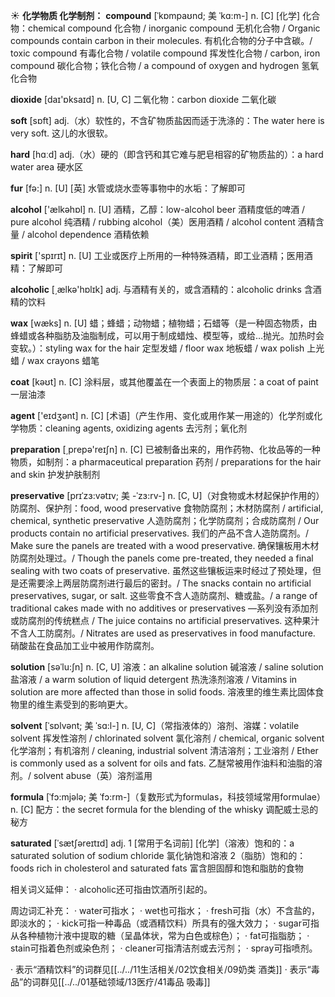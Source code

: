 ☀ <span class="category">**化学物质 化学制剂：**</span>
<span class="vocabulary">**compound**</span> [ˈkɒmpaʊnd; 美 ˈkɑ:m-]
<span class="definition">n. [C] [化学] 化合物：</span>chemical compound 化合物 / inorganic compound 无机化合物 / Organic compounds contain carbon in their molecules. 有机化合物的分子中含碳。/ toxic compound 有毒化合物 / volatile compound 挥发性化合物 / carbon, iron compound 碳化合物；铁化合物 / a compound of oxygen and hydrogen 氢氧化合物

<span class="vocabulary">**dioxide**</span> [daɪ'ɒksaɪd] 
<span class="definition">n. [U, C] 二氧化物：</span>carbon dioxide 二氧化碳

<span class="vocabulary">**soft**</span> [sɒft] 
<span class="definition">adj.（水）软性的，不含矿物质盐因而适于洗涤的：</span>The water here is very soft. 这儿的水很软。

<span class="vocabulary">**hard**</span> [hɑːd] 
<span class="definition">adj.（水）硬的（即含钙和其它难与肥皂相容的矿物质盐的）：</span>a hard water area 硬水区

<span class="vocabulary">**fur**</span> [fə:] 
<span class="definition">n. [U] [英] 水管或烧水壶等事物中的水垢：</span>了解即可

<span class="vocabulary">**alcohol**</span> ['ælkəhɒl] 
<span class="definition">n. [U] 酒精，乙醇：</span>low-alcohol beer 酒精度低的啤酒 / pure alcohol 纯酒精 / rubbing alcohol（美）医用酒精 / alcohol content 酒精含量 / alcohol dependence 酒精依赖

<span class="vocabulary">**spirit**</span> ['spɪrɪt] 
<span class="definition">n. [U] 工业或医疗上所用的一种特殊酒精，即工业酒精；医用酒精：</span>了解即可

<span class="vocabulary">**alcoholic**</span> [͵ælkə'hɒlɪk] 
<span class="definition">adj. 与酒精有关的，或含酒精的：</span>alcoholic drinks 含酒精的饮料

<span class="vocabulary">**wax**</span> [wæks] 
<span class="definition">n. [U] 蜡；蜂蜡；动物蜡；植物蜡；石蜡等（是一种固态物质，由蜂蜡或各种脂肪及油脂制成，可以用于制成蜡烛、模型等，或给…抛光。加热时会变软。）：</span>styling wax for the hair 定型发蜡 / floor wax 地板蜡 / wax polish 上光蜡 / wax crayons 蜡笔

<span class="vocabulary">**coat**</span> [kəʊt] 
<span class="definition">n. [C] 涂料层，或其他覆盖在一个表面上的物质层：</span>a coat of paint 一层油漆

<span class="vocabulary">**agent**</span> ['eɪdӡənt] 
<span class="definition">n. [C] [术语]（产生作用、变化或用作某一用途的）化学剂或化学物质：</span>cleaning agents, oxidizing agents 去污剂；氧化剂

<span class="vocabulary">**preparation**</span> [͵prepə'reɪʃn] 
<span class="definition">n. [C] 已被制备出来的，用作药物、化妆品等的一种物质，如制剂：</span>a pharmaceutical preparation 药剂 / preparations for the hair and skin 护发护肤制剂
                      
<span class="vocabulary">**preservative**</span> [prɪˈzɜ:vətɪv; 美 -ˈzɜ:rv-]
<span class="definition">n. [C, U]（对食物或木材起保护作用的）防腐剂、保护剂：</span>food, wood preservative 食物防腐剂；木材防腐剂 / artificial, chemical, synthetic preservative 人造防腐剂；化学防腐剂；合成防腐剂 / Our products contain no artificial preservatives. 我们的产品不含人造防腐剂。/ Make sure the panels are treated with a wood preservative. 确保镶板用木材防腐剂处理过。/ Though the panels come pre-treated, they needed a final sealing with two coats of preservative. 虽然这些镶板运来时经过了预处理，但是还需要涂上两层防腐剂进行最后的密封。/ The snacks contain no artificial preservatives, sugar, or salt. 这些零食不含人造防腐剂、糖或盐。/ a range of traditional cakes made with no additives or preservatives —系列没有添加剂或防腐剂的传统糕点 / The juice contains no artificial preservatives. 这种果汁不含人工防腐剂。/ Nitrates are used as preservatives in food manufacture. 硝酸盐在食品加工业中被用作防腐剂。

<span class="vocabulary">**solution**</span> [səˈlu:ʃn]
<span class="definition">n. [C, U] 溶液：</span>an alkaline solution 碱溶液 / saline solution 盐溶液 / a warm solution of liquid detergent 热洗涤剂溶液 / Vitamins in solution are more affected than those in solid foods. 溶液里的维生素比固体食物里的维生素受到的影响更大。
                      
<span class="vocabulary">**solvent**</span> [ˈsɒlvənt; 美 ˈsɑ:l-]
<span class="definition">n. [U, C]（常指液体的）溶剂、溶媒：</span>volatile solvent 挥发性溶剂 / chlorinated solvent 氯化溶剂 / chemical, organic solvent 化学溶剂；有机溶剂 / cleaning, industrial solvent 清洁溶剂；工业溶剂 / Ether is commonly used as a solvent for oils and fats. 乙醚常被用作油料和油脂的溶剂。/ solvent abuse（英）溶剂滥用

<span class="vocabulary">**formula**</span> [ˈfɔ:mjələ; 美 ˈfɔ:rm-]（复数形式为formulas，科技领域常用formulae）
<span class="definition">n. [C] 配方：</span>the secret formula for the blending of the whisky 调配威士忌的秘方
           
<span class="vocabulary">**saturated**</span> [ˈsætʃəreɪtɪd]
<span class="definition">adj. 1 [常用于名词前] [化学]（溶液）饱和的：</span>a saturated solution of sodium chloride 氯化钠饱和溶液 <span class="definition">2（脂肪）饱和的：</span>foods rich in cholesterol and saturated fats 富含胆固醇和饱和脂肪的食物

相关词义延伸：
· alcoholic还可指由饮酒所引起的。

周边词汇补充：
· water可指水；
· wet也可指水；
· fresh可指（水）不含盐的，即淡水的；
· kick可指一种毒品（或酒精饮料）所具有的强大效力；
· sugar可指从各种植物汁液中提取的糖（呈晶体状，常为白色或棕色）；
· fat可指脂肪；
· stain可指着色剂或染色剂；
· cleaner可指清洁剂或去污剂；
· spray可指喷剂。

· 表示“酒精饮料”的词群见[[../../11生活相关/02饮食相关/09奶类 酒类]]
· 表示“毒品”的词群见[[../../01基础领域/13医疗/41毒品 吸毒]]
